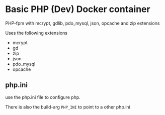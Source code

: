 # Basic PHP (Dev) Docker container
PHP-fpm with mcrypt, gdlib, pdo_mysql, json, opcache and zip extensions

Uses the following extensions
 - mcrypt
 - gd
 - zip
 - json
 - pdo_mysql
 - opcache
 
 
## php.ini
use the php.ini file to configure php.

There is also the build-arg `PHP_INI` to point to a other php.ini
